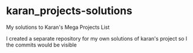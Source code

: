 # karan_projects-solutions
My solutions to Karan's Mega Projects List

I created a separate repository for my own solutions of karan's project so I the commits would be visible
